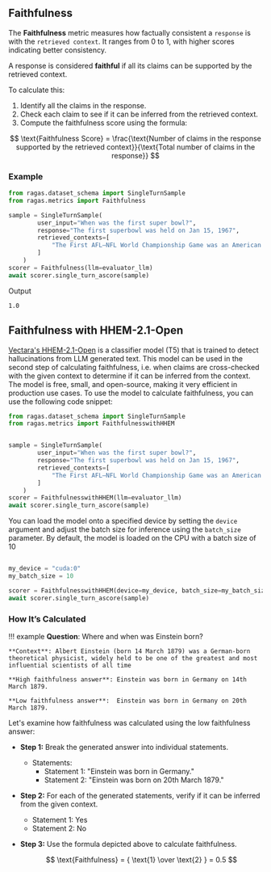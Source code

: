 ## Faithfulness

The **Faithfulness** metric measures how factually consistent a `response` is with the `retrieved context`. It ranges from 0 to 1, with higher scores indicating better consistency.

A response is considered **faithful** if all its claims can be supported by the retrieved context.

To calculate this:
1. Identify all the claims in the response.
2. Check each claim to see if it can be inferred from the retrieved context.
3. Compute the faithfulness score using the formula:

$$
\text{Faithfulness Score} = \frac{\text{Number of claims in the response supported by the retrieved context}}{\text{Total number of claims in the response}}
$$


### Example

```python
from ragas.dataset_schema import SingleTurnSample
from ragas.metrics import Faithfulness

sample = SingleTurnSample(
        user_input="When was the first super bowl?",
        response="The first superbowl was held on Jan 15, 1967",
        retrieved_contexts=[
            "The First AFL–NFL World Championship Game was an American football game played on January 15, 1967, at the Los Angeles Memorial Coliseum in Los Angeles."
        ]
    )
scorer = Faithfulness(llm=evaluator_llm)
await scorer.single_turn_ascore(sample)
```
Output
```
1.0
```


## Faithfulness with HHEM-2.1-Open

[Vectara's HHEM-2.1-Open](https://vectara.com/blog/hhem-2-1-a-better-hallucination-detection-model/) is a classifier model (T5) that is trained to detect hallucinations from LLM generated text. This model can be used in the second step of calculating faithfulness, i.e. when claims are cross-checked with the given context to determine if it can be inferred from the context. The model is free, small, and open-source, making it very efficient in production use cases. To use the model to calculate faithfulness, you can use the following code snippet:

```python
from ragas.dataset_schema import SingleTurnSample
from ragas.metrics import FaithfulnesswithHHEM


sample = SingleTurnSample(
        user_input="When was the first super bowl?",
        response="The first superbowl was held on Jan 15, 1967",
        retrieved_contexts=[
            "The First AFL–NFL World Championship Game was an American football game played on January 15, 1967, at the Los Angeles Memorial Coliseum in Los Angeles."
        ]
    )
scorer = FaithfulnesswithHHEM(llm=evaluator_llm)
await scorer.single_turn_ascore(sample)

```

You can load the model onto a specified device by setting the `device` argument and adjust the batch size for inference using the `batch_size` parameter. By default, the model is loaded on the CPU with a batch size of 10

```python

my_device = "cuda:0"
my_batch_size = 10

scorer = FaithfulnesswithHHEM(device=my_device, batch_size=my_batch_size)
await scorer.single_turn_ascore(sample)
```


### How It’s Calculated

!!! example
    **Question**: Where and when was Einstein born?

    **Context**: Albert Einstein (born 14 March 1879) was a German-born theoretical physicist, widely held to be one of the greatest and most influential scientists of all time

    **High faithfulness answer**: Einstein was born in Germany on 14th March 1879.

    **Low faithfulness answer**:  Einstein was born in Germany on 20th March 1879.

Let's examine how faithfulness was calculated using the low faithfulness answer:

- **Step 1:** Break the generated answer into individual statements.
    - Statements:
        - Statement 1: "Einstein was born in Germany."
        - Statement 2: "Einstein was born on 20th March 1879."

- **Step 2:** For each of the generated statements, verify if it can be inferred from the given context.
    - Statement 1: Yes
    - Statement 2: No

- **Step 3:** Use the formula depicted above to calculate faithfulness.

    $$
    \text{Faithfulness} = { \text{1} \over \text{2} } = 0.5
    $$
